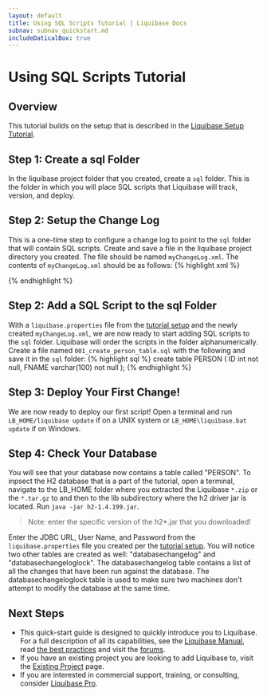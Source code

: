 ```yaml
---
layout: default
title: Using SQL Scripts Tutorial | Liquibase Docs
subnav: subnav_quickstart.md
includeDaticalBox: true
---
```

# Using SQL Scripts Tutorial

## Overview ##
This tutorial builds on the setup that is described in the [Liquibase Setup Tutorial](/get_started/lb-setup-tutorial.html).

## Step 1: Create a sql Folder ##

In the liquibase project folder that you created, create a `sql` folder. This is the folder in which you will place SQL scripts that Liquibase will track, version, and deploy.

## Step 2: Setup the Change Log ##

This is a one-time step to configure a change log to point to the `sql` folder that will contain SQL scripts. Create and save a file in the liquibase project directory you created. The file should be named `myChangeLog.xml`. The contents of `myChangeLog.xml` should be as follows:
{% highlight xml %}
<?xml version="1.0" encoding="UTF-8"?>
<databaseChangeLog
  xmlns="http://www.liquibase.org/xml/ns/dbchangelog"
  xmlns:xsi="http://www.w3.org/2001/XMLSchema-instance"
  xsi:schemaLocation="http://www.liquibase.org/xml/ns/dbchangelog
         http://www.liquibase.org/xml/ns/dbchangelog/dbchangelog-3.8.xsd">

  <includeAll path="sql"/>
</databaseChangeLog>
{% endhighlight %}

## Step 2: Add a SQL Script to the sql Folder ##
With a `liquibase.properties` file from the [tutorial setup](/get-started/lb-setup-tutorial.html) and the newly created `myChangeLog.xml`, 
we are now ready to start adding SQL scripts to the `sql` folder. Liquibase will order the scripts in the folder alphanumerically. 
Create a file named `001_create_person_table.sql` with the following and save it in the `sql` folder:
{% highlight sql %}
create table PERSON (
    ID int not null,
    FNAME varchar(100) not null
);
{% endhighlight %}

## Step 3: Deploy Your First Change! ##

We are now ready to deploy our first script! Open a terminal and run `LB_HOME/liquibase update` if on a UNIX system or `LB_HOME\liquibase.bat update` if on Windows.

## Step 4: Check Your Database ##

You will see that your database now contains a table called "PERSON". To inpsect the H2 database that is a part of the tutorial, open a terminal, navigate to the 
LB_HOME folder where you extracted the Liquibase `*.zip` or the `*.tar.gz` to and then to the lib subdirectory where the h2 driver jar is located. 
Run `java -jar h2-1.4.199.jar`.

>Note: enter the specific version of the h2*.jar that you downloaded!

Enter the JDBC URL, User Name, and Password from the `liquibase.properties` file you created per the [tutorial setup](/get-started/lb-setup-tutorial.html). 
You will notice two other tables are created as well: "databasechangelog" and "databasechangeloglock". The databasechangelog table contains a list of all the 
changes that have been run against the database. The databasechangeloglock table is used to make sure two machines don't attempt to modify the database at the same time.

## Next Steps ##

* This quick-start guide is designed to quickly introduce you to Liquibase. For a full description of all its capabilities, see 
  the [Liquibase Manual](/documentation/index.html), read [the best practices](/bestpractices.html) and visit the [forums](/community/index.html). 
* If you have an existing project you are looking to add Liquibase to, visit the [Existing Project](/documentation/existing_project.html) page.
* If you are interested in commercial support, training, or consulting, consider 
<a href="https://support.liquibase.org" target="_blank" onClick="trackOutboundLink(this, 'Datical', 'Liquibase RFI'); return false">Liquibase Pro</a>.
